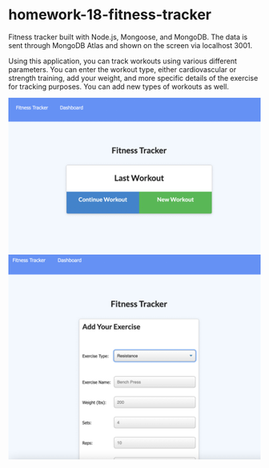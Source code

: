 # homework-18-fitness-tracker

Fitness tracker built with Node.js, Mongoose, and MongoDB. The data is sent through MongoDB Atlas and shown on the screen via localhost 3001. 

Using this application, you can track workouts using various different parameters. You can enter the workout type, either cardiovascular or strength training, add your weight, and more specific details of the exercise for tracking purposes. You can add new types of workouts as well.

![screenshot1](./assets/screenshot1.jpg)
![screenshot2](./assets/screenshot2.jpg)
